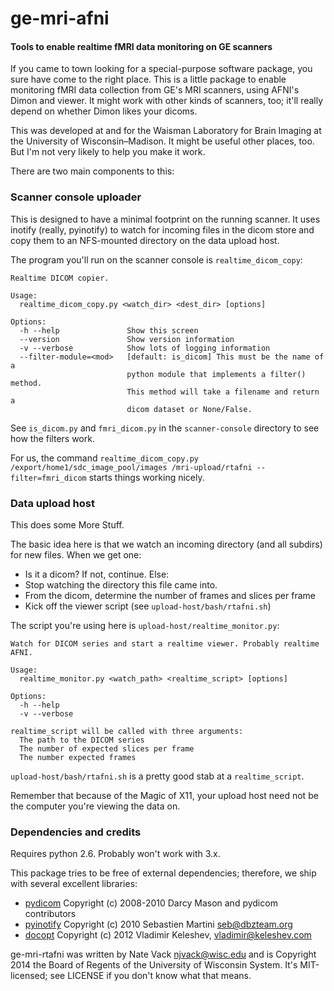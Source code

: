 # ge-mri-afni

#### Tools to enable realtime fMRI data monitoring on GE scanners

If you came to town looking for a special-purpose software package, you sure have come to the right place. This is a little package to enable monitoring fMRI data collection from GE's MRI scanners, using AFNI's Dimon and viewer. It might work with other kinds of scanners, too; it'll really depend on whether Dimon likes your dicoms.

This was developed at and for the Waisman Laboratory for Brain Imaging at the University of Wisconsin–Madison. It might be useful other places, too. But I'm not very likely to help you make it work.

There are two main components to this:

### Scanner console uploader

This is designed to have a minimal footprint on the running scanner. It uses inotify (really, pyinotify) to watch for incoming files in the dicom store and copy them to an NFS-mounted directory on the data upload host.

The program you'll run on the scanner console is `realtime_dicom_copy`:

```
Realtime DICOM copier.

Usage:
  realtime_dicom_copy.py <watch_dir> <dest_dir> [options]

Options:
  -h --help               Show this screen
  --version               Show version information
  -v --verbose            Show lots of logging information
  --filter-module=<mod>   [default: is_dicom] This must be the name of a
                          python module that implements a filter() method.
                          This method will take a filename and return a
                          dicom dataset or None/False.
```

See `is_dicom.py` and `fmri_dicom.py` in the `scanner-console` directory to see how the filters work.

For us, the command `realtime_dicom_copy.py /export/home1/sdc_image_pool/images /mri-upload/rtafni --filter=fmri_dicom` starts things working nicely.


### Data upload host

This does some More Stuff.

The basic idea here is that we watch an incoming directory (and all subdirs) for new files. When we get one:

* Is it a dicom? If not, continue. Else:
* Stop watching the directory this file came into.
* From the dicom, determine the number of frames and slices per frame
* Kick off the viewer script (see `upload-host/bash/rtafni.sh`)

The script you're using here is `upload-host/realtime_monitor.py`:

```
Watch for DICOM series and start a realtime viewer. Probably realtime AFNI.

Usage:
  realtime_monitor.py <watch_path> <realtime_script> [options]

Options:
  -h --help
  -v --verbose

realtime_script will be called with three arguments:
  The path to the DICOM series
  The number of expected slices per frame
  The number expected frames
```

`upload-host/bash/rtafni.sh` is a pretty good stab at a `realtime_script`.

Remember that because of the Magic of X11, your upload host need not be the computer you're viewing the data on.

### Dependencies and credits

Requires python 2.6. Probably won't work with 3.x.

This package tries to be free of external dependencies; therefore, we ship with several excellent libraries:

* [pydicom](https://code.google.com/p/pydicom/) Copyright (c) 2008-2010 Darcy Mason and pydicom contributors
* [pyinotify](https://github.com/seb-m/pyinotify) Copyright (c) 2010 Sebastien Martini <seb@dbzteam.org>
* [docopt](https://github.com/docopt/docopt) Copyright (c) 2012 Vladimir Keleshev, <vladimir@keleshev.com>

ge-mri-rtafni was written by Nate Vack <njvack@wisc.edu> and is Copyright 2014 the Board of Regents of the University of Wisconsin System. It's MIT-licensed; see LICENSE if you don't know what that means.